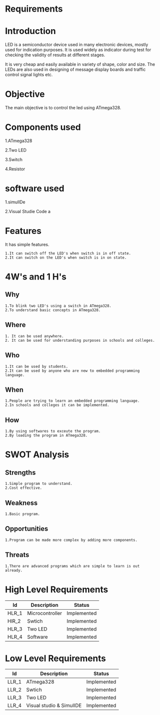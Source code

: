 # Requirements
# Introduction
  LED is a semiconductor device used in many electronic devices, mostly used for indication purposes. It is used widely as indicator during test for checking the validity of results at different stages.

It is very cheap and easily available in variety of shape, color and size. The LEDs are also used in designing of message display boards and traffic control signal lights etc.
# Objective
   The main objective is to control the led using ATmega328.
# Components used
1.ATmega328   

2.Two LED 

3.Switch

4.Resistor
# software used
1.simulIDe

2.Visual Studie Code
a

# Features
   It has simple features.
       
    1.It can switch off the LED's when switch is in off state.
    2.It can switch on the LED's when switch is in on state.
# 4W's and 1 H's
   ## Why
    1.To blink two LED's using a switch in ATmega328.
    2.To understand basic concepts in ATmega328.
   ## Where
    1. It can be used anywhere.
    2. It can be used for understanding purposes in schools and colleges.
   ## Who
    1.It can be used by students.
    2.It can be used by anyone who are new to embedded programming language.
   ## When
    1.People are trying to learn an embedded programming language.
    2.In schools and colleges it can be implemented.
   ## How
    1.By using softwares to exceute the program.
    2.By loading the program in ATmega328.
# SWOT Analysis
   ## Strengths
    1.Simple program to understand.
    2.Cost effective.
   ## Weakness
    1.Basic program.
   ## Opportunities
    1.Program can be made more complex by adding more components.
   ## Threats
    1.There are advanced programs which are simple to learn is out already.
# High Level Requirements
| Id    	| Description     	| Status      	|
|-------	|-----------------	|-------------	|
| HLR_1 	| Microcontroller 	| Implemented 	|
| HlR_2 	| Swtich          	| Implemented 	|
| HLR_3 	| Two LED         	| Implemented 	|
| HLR_4 	| Software        	| Implemented 	|
# Low Level Requirements
| Id    	| Description              	| Status      	|
|-------	|--------------------------	|-------------	|
| LLR_1 	| ATmega328                	| Implemented 	|
| LLR_2 	| Swtich                   	| Implemented 	|
| LLR_3 	| Two LED                  	| Implemented 	|
| LLR_4 	| Visual studio & SimulIDE 	| Implemented 	|
